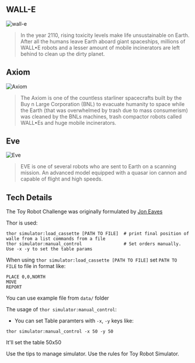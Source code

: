 ## WALL-E
![wall-e](https://adoptingjames.files.wordpress.com/2012/05/wall-e1.jpg)
>In the year 2110, rising toxicity levels make life unsustainable on Earth. After all the humans leave Earth aboard giant spaceships, millions of WALL•E robots and a lesser amount of mobile incinerators are left behind to clean up the dirty planet.

## Axiom
![Axiom](https://vignette.wikia.nocookie.net/pixar/images/0/0d/Images3.jpeg/revision/latest?cb=20121127004038)
> The Axiom is one of the countless starliner spacecrafts built by the Buy n Large Corporation (BNL) to evacuate humanity to space while the Earth (that was overwhelmed by trash due to mass consumerism) was cleaned by the BNLs machines, trash compactor robots called WALL•Es and huge mobile incinerators.

## Eve
![Eve](https://vignette.wikia.nocookie.net/pixar/images/c/ca/Eve_wall•e_clipped_rev_1.png/revision/latest?cb=20131115143452)
>EVE is one of several robots who are sent to Earth on a scanning mission. An advanced model equipped with a quasar ion cannon and capable of flight and high speeds.

## Tech Details
The Toy Robot Challenge was originally formulated by [Jon Eaves](https://twitter.com/joneaves)

Thor is used:
```
thor simulator:load_cassette [PATH TO FILE]  # print final position of walle from a list commands from a file
thor simulator:manual_control                # Set orders manually. Use -x -y to set the table params
```

When using `thor simulator:load_cassette [PATH TO FILE]` set `PATH TO FILE` to file in format like:
```
PLACE 0,0,NORTH
MOVE
REPORT
```

You can use example file from `data/` folder

The usage of `thor simulator:manual_control`:
- You can set Table paramters with `-x`, `-y` keys like:
```
thor simulator:manual_control -x 50 -y 50
```

It'll set the table 50x50

Use the tips to manage simulator. Use the rules for Toy Robot Simulator.
